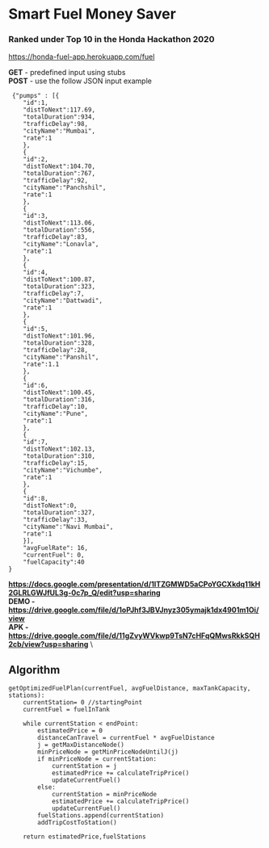 # Smart Fuel Money Saver
 
 ### Ranked under Top 10 in the Honda Hackathon 2020
 
 https://honda-fuel-app.herokuapp.com/fuel

  **GET** - predefined input using stubs\
  **POST** - use the follow JSON input example
  
	 {"pumps" : [{
		"id":1,
		"distToNext":117.69,
		"totalDuration":934,
		"trafficDelay":98,
		"cityName":"Mumbai",
		"rate":1
	    },
	    {
		"id":2,
		"distToNext":104.70,
		"totalDuration":767,
		"trafficDelay":92,
		"cityName":"Panchshil",
		"rate":1
	    },
	    {
		"id":3,
		"distToNext":113.06,
		"totalDuration":556,
		"trafficDelay":83,
		"cityName":"Lonavla",
		"rate":1
	    },
	    {
		"id":4,
		"distToNext":100.87,
		"totalDuration":323,
		"trafficDelay":7,
		"cityName":"Dattwadi",
		"rate":1
	    },
	    {
		"id":5,
		"distToNext":101.96,
		"totalDuration":328,
		"trafficDelay":28,
		"cityName":"Panshil",
		"rate":1.1
	    },
	    {
		"id":6,
		"distToNext":100.45,
		"totalDuration":316,
		"trafficDelay":10,
		"cityName":"Pune",
		"rate":1
	    },
	    {
		"id":7,
		"distToNext":102.13,
		"totalDuration":310,
		"trafficDelay":15,
		"cityName":"Vichumbe",
		"rate":1
	    },
	    {
		"id":8,
		"distToNext":0,
		"totalDuration":327,
		"trafficDelay":33,
		"cityName":"Navi Mumbai",
		"rate":1
	    }],
	    "avgFuelRate": 16,
	    "currentFuel": 0,
	    "fuelCapacity":40
	}

**https://docs.google.com/presentation/d/1ITZGMWD5aCPoYGCXkdq11kH2GLRLGWJfUL3g-0c7p_Q/edit?usp=sharing** \
**DEMO - https://drive.google.com/file/d/1oPJhf3JBVJnyz305ymajk1dx4901m1Oi/view** \
**APK - https://drive.google.com/file/d/11gZvyWVkwp9TsN7cHFqQMwsRkkSQH2cb/view?usp=sharing** \
## Algorithm

	getOptimizedFuelPlan(currentFuel, avgFuelDistance, maxTankCapacity, stations):
		currentStation= 0 //startingPoint
		currentFuel = fuelInTank
	
		while currentStation < endPoint:
			estimatedPrice = 0
			distanceCanTravel = currentFuel * avgFuelDistance
			j = getMaxDistanceNode()
			minPriceNode = getMinPriceNodeUntilJ(j)
			if minPriceNode = currentStation:
				currentStation = j
				estimatedPrice += calculateTripPrice()
				updateCurrentFuel()
			else:
				currentStation = minPriceNode
				estimatedPrice += calculateTripPrice()
				updateCurrentFuel()
			fuelStations.append(currentStation)
			addTripCostToStation()

		return estimatedPrice,fuelStations
